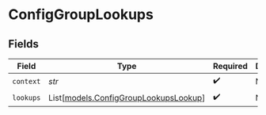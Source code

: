 # ConfigGroupLookups


## Fields

| Field                                                                          | Type                                                                           | Required                                                                       | Description                                                                    |
| ------------------------------------------------------------------------------ | ------------------------------------------------------------------------------ | ------------------------------------------------------------------------------ | ------------------------------------------------------------------------------ |
| `context`                                                                      | *str*                                                                          | :heavy_check_mark:                                                             | N/A                                                                            |
| `lookups`                                                                      | List[[models.ConfigGroupLookupsLookup](../models/configgrouplookupslookup.md)] | :heavy_check_mark:                                                             | N/A                                                                            |